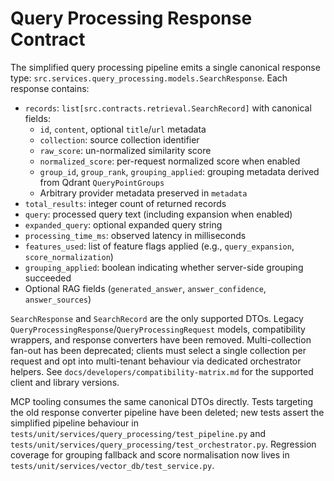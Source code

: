 # Query Processing Response Contract

The simplified query processing pipeline emits a single canonical response type:
`src.services.query_processing.models.SearchResponse`. Each response contains:

- `records`: `list[src.contracts.retrieval.SearchRecord]` with canonical fields:
  - `id`, `content`, optional `title`/`url` metadata
  - `collection`: source collection identifier
  - `raw_score`: un-normalized similarity score
  - `normalized_score`: per-request normalized score when enabled
  - `group_id`, `group_rank`, `grouping_applied`: grouping metadata derived from
    Qdrant `QueryPointGroups`
  - Arbitrary provider metadata preserved in `metadata`
- `total_results`: integer count of returned records
- `query`: processed query text (including expansion when enabled)
- `expanded_query`: optional expanded query string
- `processing_time_ms`: observed latency in milliseconds
- `features_used`: list of feature flags applied (e.g., `query_expansion`,
  `score_normalization`)
- `grouping_applied`: boolean indicating whether server-side grouping succeeded
- Optional RAG fields (`generated_answer`, `answer_confidence`, `answer_sources`)

`SearchResponse` and `SearchRecord` are the only supported DTOs. Legacy
`QueryProcessingResponse`/`QueryProcessingRequest` models, compatibility
wrappers, and response converters have been removed. Multi-collection fan-out
has been deprecated; clients must select a single collection per request and
opt into multi-tenant behaviour via dedicated orchestrator helpers. See
`docs/developers/compatibility-matrix.md` for the supported client and library
versions.

MCP tooling consumes the same canonical DTOs directly. Tests targeting the old
response converter pipeline have been deleted; new tests assert the simplified
pipeline behaviour in `tests/unit/services/query_processing/test_pipeline.py`
and `tests/unit/services/query_processing/test_orchestrator.py`. Regression
coverage for grouping fallback and score normalisation now lives in
`tests/unit/services/vector_db/test_service.py`.
